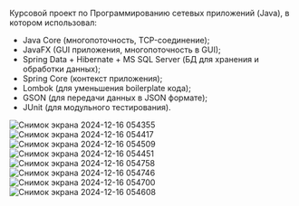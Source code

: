 Курсовой проект по Программированию сетевых приложений (Java), в котором использовал:
- Java Core (многопоточность, TCP-соединение);
- JavaFX (GUI приложения, многопоточность в GUI);
- Spring Data + Hibernate + MS SQL Server (БД для хранения и обработки данных);
- Spring Core (контекст приложения);
- Lombok (для уменьшения boilerplate кода);
- GSON (для передачи данных в JSON формате);
- JUnit (для модульного тестирования).

![Снимок экрана 2024-12-16 054355](https://github.com/user-attachments/assets/e02834cf-5664-4b83-a925-c56e059a9094)
![Снимок экрана 2024-12-16 054417](https://github.com/user-attachments/assets/28a3dbaf-b2c8-4eba-8beb-501dbf33c2f5)
![Снимок экрана 2024-12-16 054509](https://github.com/user-attachments/assets/938c7698-201b-4624-b0b4-c9428a426746)
![Снимок экрана 2024-12-16 054451](https://github.com/user-attachments/assets/8a589bd8-c00d-4dc4-af0e-00238fda6109)
![Снимок экрана 2024-12-16 054758](https://github.com/user-attachments/assets/68ef8da8-6132-413e-a366-d63a96707c94)
![Снимок экрана 2024-12-16 054746](https://github.com/user-attachments/assets/641df3d5-3d3c-49d8-8b5a-5ae4e3681389)
![Снимок экрана 2024-12-16 054700](https://github.com/user-attachments/assets/ce37bb7d-9bfa-49f5-bb99-60aa57cb95aa)
![Снимок экрана 2024-12-16 054608](https://github.com/user-attachments/assets/2b0e5f0e-587b-4fa0-8b89-e1a573f63d06)
